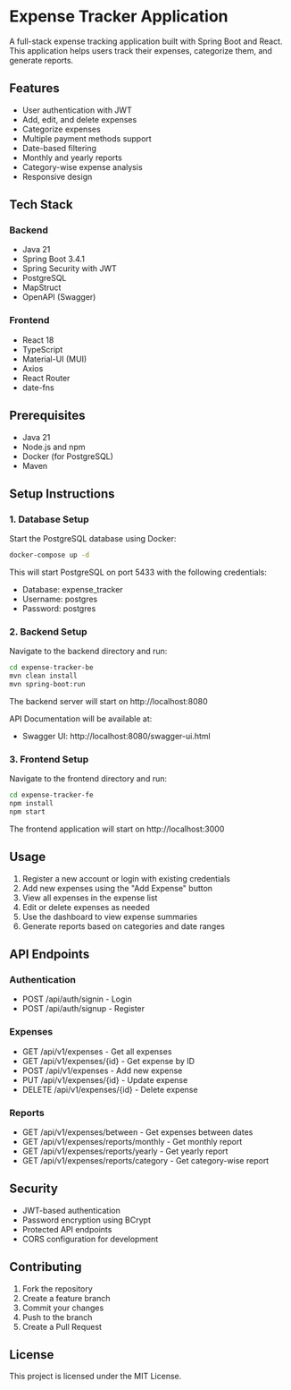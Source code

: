 # Expense Tracker Application

A full-stack expense tracking application built with Spring Boot and React. This application helps users track their expenses, categorize them, and generate reports.

## Features

- User authentication with JWT
- Add, edit, and delete expenses
- Categorize expenses
- Multiple payment methods support
- Date-based filtering
- Monthly and yearly reports
- Category-wise expense analysis
- Responsive design

## Tech Stack

### Backend
- Java 21
- Spring Boot 3.4.1
- Spring Security with JWT
- PostgreSQL
- MapStruct
- OpenAPI (Swagger)

### Frontend
- React 18
- TypeScript
- Material-UI (MUI)
- Axios
- React Router
- date-fns

## Prerequisites

- Java 21
- Node.js and npm
- Docker (for PostgreSQL)
- Maven

## Setup Instructions

### 1. Database Setup

Start the PostgreSQL database using Docker:

```bash
docker-compose up -d
```

This will start PostgreSQL on port 5433 with the following credentials:
- Database: expense_tracker
- Username: postgres
- Password: postgres

### 2. Backend Setup

Navigate to the backend directory and run:

```bash
cd expense-tracker-be
mvn clean install
mvn spring-boot:run
```

The backend server will start on http://localhost:8080

API Documentation will be available at:
- Swagger UI: http://localhost:8080/swagger-ui.html

### 3. Frontend Setup

Navigate to the frontend directory and run:

```bash
cd expense-tracker-fe
npm install
npm start
```

The frontend application will start on http://localhost:3000

## Usage

1. Register a new account or login with existing credentials
2. Add new expenses using the "Add Expense" button
3. View all expenses in the expense list
4. Edit or delete expenses as needed
5. Use the dashboard to view expense summaries
6. Generate reports based on categories and date ranges

## API Endpoints

### Authentication
- POST /api/auth/signin - Login
- POST /api/auth/signup - Register

### Expenses
- GET /api/v1/expenses - Get all expenses
- GET /api/v1/expenses/{id} - Get expense by ID
- POST /api/v1/expenses - Add new expense
- PUT /api/v1/expenses/{id} - Update expense
- DELETE /api/v1/expenses/{id} - Delete expense

### Reports
- GET /api/v1/expenses/between - Get expenses between dates
- GET /api/v1/expenses/reports/monthly - Get monthly report
- GET /api/v1/expenses/reports/yearly - Get yearly report
- GET /api/v1/expenses/reports/category - Get category-wise report

## Security

- JWT-based authentication
- Password encryption using BCrypt
- Protected API endpoints
- CORS configuration for development

## Contributing

1. Fork the repository
2. Create a feature branch
3. Commit your changes
4. Push to the branch
5. Create a Pull Request

## License

This project is licensed under the MIT License. 